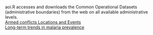 aoi.R accesses and downloads the Common Operational Datasets (administrative boundaries) from the web on all available administrative levels.  
[Armed conflicts Locations and Events](https://menkli.github.io/malaria_risk/armed_conflicts.html)  
[Long-term trends in malaria prevalence](https://menkli.github.io/malaria_risk/malaria_prevalence.html)